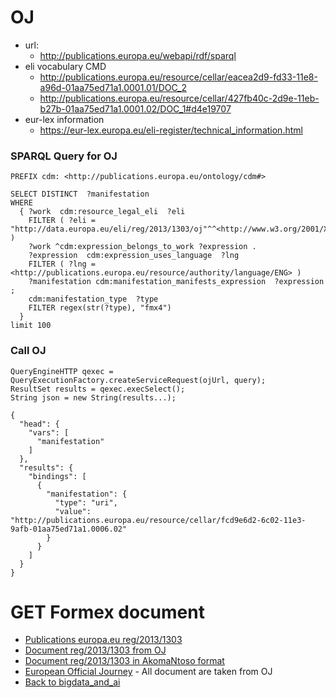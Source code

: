 # OJ

- url: 
    - http://publications.europa.eu/webapi/rdf/sparql  
- eli vocabulary CMD
    - http://publications.europa.eu/resource/cellar/eacea2d9-fd33-11e8-a96d-01aa75ed71a1.0001.01/DOC_2
    - http://publications.europa.eu/resource/cellar/427fb40c-2d9e-11eb-b27b-01aa75ed71a1.0001.02/DOC_1#d4e19707
-  eur-lex information
    - https://eur-lex.europa.eu/eli-register/technical_information.html 


###   SPARQL Query for OJ
```
PREFIX cdm: <http://publications.europa.eu/ontology/cdm#>

SELECT DISTINCT  ?manifestation
WHERE
  { ?work  cdm:resource_legal_eli  ?eli 
    FILTER ( ?eli = "http://data.europa.eu/eli/reg/2013/1303/oj"^^<http://www.w3.org/2001/XMLSchema#anyURI> )
    ?work ^cdm:expression_belongs_to_work ?expression .
    ?expression  cdm:expression_uses_language  ?lng
	FILTER ( ?lng = <http://publications.europa.eu/resource/authority/language/ENG> )
    ?manifestation cdm:manifestation_manifests_expression  ?expression ;
    cdm:manifestation_type  ?type
	FILTER regex(str(?type), "fmx4")
  }
limit 100 
```

### Call OJ

```
QueryEngineHTTP qexec = QueryExecutionFactory.createServiceRequest(ojUrl, query);
ResultSet results = qexec.execSelect();
String json = new String(results...);
```

```
{
  "head": {
    "vars": [
      "manifestation"
    ]
  },
  "results": {
    "bindings": [
      {
        "manifestation": {
          "type": "uri",
          "value": "http://publications.europa.eu/resource/cellar/fcd9e6d2-6c02-11e3-9afb-01aa75ed71a1.0006.02"
        }
      }
    ]
  }
}
```

# GET Formex document
- [Publications europa.eu reg/2013/1303](http://publications.europa.eu/resource/cellar/fcd9e6d2-6c02-11e3-9afb-01aa75ed71a1.0006.02/DOC_2)
- [Document reg/2013/1303 from OJ](./resources/reg_2013_1303_oj.xml)
- [Document reg/2013/1303 in AkomaNtoso format](./resources/reg_2013_1303_akn.xml)
- [European Official Journey](https://eur-lex.europa.eu/advanced-search-form.html?action=update&qid=1623662226455) - All document are taken from OJ
- [Back to bigdata_and_ai](https://github.com/ermalaliraj/bigdata_and_ai)